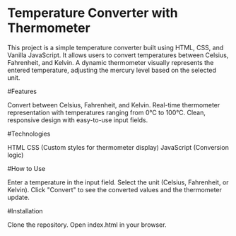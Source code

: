 # Temperature Converter with Thermometer

This project is a simple temperature converter built using HTML, CSS, and Vanilla JavaScript.
It allows users to convert temperatures between Celsius, Fahrenheit, and Kelvin. 
A dynamic thermometer visually represents the entered temperature, adjusting the mercury level based on the selected unit.

#Features

Convert between Celsius, Fahrenheit, and Kelvin.
Real-time thermometer representation with temperatures ranging from 0°C to 100°C.
Clean, responsive design with easy-to-use input fields.

#Technologies

HTML
CSS (Custom styles for thermometer display)
JavaScript (Conversion logic)


#How to Use

Enter a temperature in the input field.
Select the unit (Celsius, Fahrenheit, or Kelvin).
Click "Convert" to see the converted values and the thermometer update.

#Installation

Clone the repository.
Open index.html in your browser.
